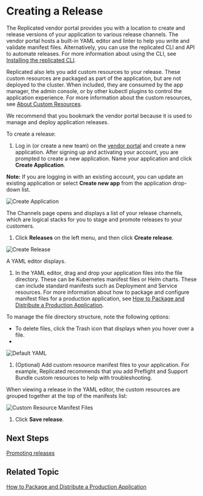 # Creating a Release

The Replicated vendor portal provides you with a location to create and release versions of your application to various release channels. The vendor portal hosts a built-in YAML editor and linter to help you write and validate manifest files. Alternatively, you can use the replicated CLI and API to automate releases. For more information about using the CLI, see [Installing the replicated CLI](../reference/replicated-cli-installing).

Replicated also lets you add custom resources to your release. These custom resources are packaged as part of the application, but are not deployed to the cluster. When included, they are consumed by the app manager, the admin console, or by other kubectl plugins to control the application experience. For more information about the custom resources, see [About Custom Resources](../reference/custom-resource-about).

We recommend that you bookmark the vendor portal because it is used to manage and deploy application releases.

To create a release:

1. Log in (or create a new team) on the [vendor portal](https://vendor.replicated.com) and create a new application. After signing up and activating your account, you are prompted to create a new application. Name your application and click **Create Application**.

  **Note:** If you are logging in with an existing account, you can update an existing application or select **Create new app** from the application drop-down list.

  ![Create Application](/images/guides/kots/create-application.png)

  The Channels page opens and displays a list of your release channels, which are logical stacks for you to stage and promote releases to your customers.

1. Click **Releases** on the left menu, and then click **Create release**.

  ![Create Release](/images/guides/kots/create-release.png)

  A YAML editor displays.

1. In the YAML editor, drag and drop your application files into the file directory. These can be Kubernetes manifest files or Helm charts. These can include standard manifests such as Deployment and Service resources. For more information about how to package and configure manifest files for a production application, see [How to Package and Distribute a Production Application](distributing-workflow).

  To manage the file directory structure, note the following options:

  - To delete files, click the Trash icon that displays when you hover over a file.
  -

  ![Default YAML](/images/guides/kots/default-yaml.png)

1. (Optional) Add custom resource manifest files to your application. For example, Replicated recommends that you add Preflight and Support Bundle custom resources to help with troubleshooting.

  When viewing a release in the YAML editor, the custom resources are grouped together at the top of the manifests list:

  ![Custom Resource Manifest Files](/images/kots-custom-resources.png)


1. Click **Save release**.

## Next Steps

[Promoting releases](releases-promoting)

## Related Topic

[How to Package and Distribute a Production Application](distributing-workflow)
